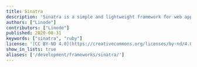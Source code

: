 ```yaml
---
title: Sinatra
description: 'Sinatra is a simple and lightweight framework for web application development in the Ruby programming language which provides a basic URL-mapping system for developers.'
authors: ["Linode"]
contributors: ["Linode"]
published: 2020-08-31
keywords: ["sinatra", "ruby"]
license: '[CC BY-ND 4.0](https://creativecommons.org/licenses/by-nd/4.0)'
show_in_lists: true
aliases: ['/development/frameworks/sinatra/']
---
```


